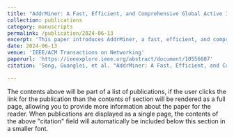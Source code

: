 ```yaml
---
title: "AddrMiner: A Fast, Efficient, and Comprehensive Global Active IPv6 Address Detection System"
collection: publications
category: manuscripts
permalink: /publication/2024-06-13
excerpt: 'This paper introduces AddrMiner, a fast, efficient, and comprehensive global active IPv6 address detection system.'
date: 2024-06-13
venue: 'IEEE/ACM Transactions on Networking'
paperurl: 'https://ieeexplore.ieee.org/abstract/document/10556607'
citation: 'Song, Guanglei, et al. "AddrMiner: A Fast, Efficient, and Comprehensive Global Active IPv6 Address Detection System." IEEE/ACM Transactions on Networking (2024).'

---
```


The contents above will be part of a list of publications, if the user clicks the link for the publication than the contents of section will be rendered as a full page, allowing you to provide more information about the paper for the reader. When publications are displayed as a single page, the contents of the above "citation" field will automatically be included below this section in a smaller font.
